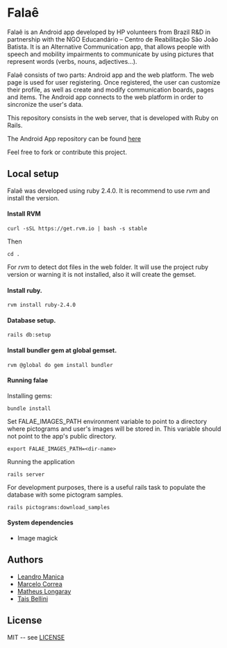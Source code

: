 # Falaê

Falaê is an Android app developed by HP volunteers from Brazil R&D in
partnership with the NGO Educandário – Centro de Reabilitação São João
Batista. It is an Alternative Communication app, that allows people with
speech and mobility impairments to communicate by using pictures that
represent words (verbs, nouns, adjectives…).

Falaê consists of two parts: Android app and the web platform. The web page is used for user registering. Once registered, the user can customize their profile, as well as create and modify communication boards, pages and items. The Android app connects to the web platform in order to sincronize the user's data.

This repository consists in the web server, that is developed with Ruby on Rails.

The Android App repository can be found [here](https://github.com/marcelorcorrea/falae-android)

Feel free to fork or contribute this project.

## Local setup

Falaê was developed using ruby 2.4.0. It is recommend to use *rvm* and install the version.

#### Install RVM

```
curl -sSL https://get.rvm.io | bash -s stable
```
Then
```
cd .
```
For *rvm* to detect dot files in the web folder. It will use the project ruby version
or warning it is not installed, also it will create the gemset.

#### Install ruby.

```
rvm install ruby-2.4.0
```

#### Database setup.
```
rails db:setup
```

#### Install bundler gem at global gemset.

```
rvm @global do gem install bundler
```

#### Running falae

Installing gems:

```
bundle install
```
Set FALAE_IMAGES_PATH environment variable to point to a directory where pictograms and user's images will be stored in. This variable should not point to the app's public directory.

```
export FALAE_IMAGES_PATH=<dir-name>
```

Running the application

```
rails server
```

For development purposes, there is a useful rails task to populate the database with some pictogram samples.

```
rails pictograms:download_samples
```

#### System dependencies

* Image magick

## Authors

* [Leandro Manica](https://github.com/leandrohmanica)
* [Marcelo Correa](https://github.com/marcelorcorrea)
* [Matheus Longaray](https://github.com/longaraymatheus)
* [Tais Bellini](https://github.com/taisbellini)

## License

MIT -- see [LICENSE](LICENSE)
